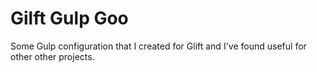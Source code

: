 # Gilft Gulp Goo

Some Gulp configuration that I created for Glift and I've found useful for other
other projects.
